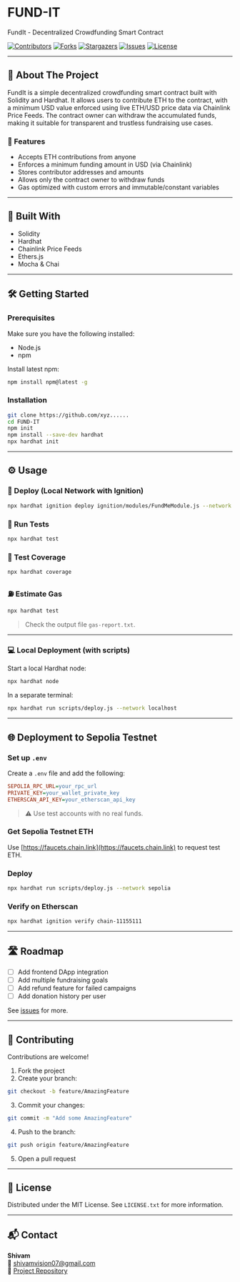 
# FUND-IT

FundIt - Decentralized Crowdfunding Smart Contract

[![Contributors](https://img.shields.io/github/contributors/github_username/repo_name.svg?style=for-the-badge)](https://github.com/github_username/repo_name/graphs/contributors)
[![Forks](https://img.shields.io/github/forks/github_username/repo_name.svg?style=for-the-badge)](https://github.com/github_username/repo_name/network/members)
[![Stargazers](https://img.shields.io/github/stars/github_username/repo_name.svg?style=for-the-badge)](https://github.com/github_username/repo_name/stargazers)
[![Issues](https://img.shields.io/github/issues/github_username/repo_name.svg?style=for-the-badge)](https://github.com/github_username/repo_name/issues)
[![License](https://img.shields.io/github/license/github_username/repo_name.svg?style=for-the-badge)](https://github.com/github_username/repo_name/blob/master/LICENSE.txt)

---

## 📖 About The Project

FundIt is a simple decentralized crowdfunding smart contract built with Solidity and Hardhat. It allows users to contribute ETH to the contract, with a minimum USD value enforced using live ETH/USD price data via Chainlink Price Feeds. The contract owner can withdraw the accumulated funds, making it suitable for transparent and trustless fundraising use cases.

### 🚀 Features

- Accepts ETH contributions from anyone  
- Enforces a minimum funding amount in USD (via Chainlink)  
- Stores contributor addresses and amounts  
- Allows only the contract owner to withdraw funds  
- Gas optimized with custom errors and immutable/constant variables  

---

## 🧰 Built With

- Solidity  
- Hardhat  
- Chainlink Price Feeds  
- Ethers.js  
- Mocha & Chai  

---

## 🛠️ Getting Started

### Prerequisites

Make sure you have the following installed:

- Node.js  
- npm

Install latest npm:
```bash
npm install npm@latest -g
```

### Installation

```bash
git clone https://github.com/xyz......
cd FUND-IT
npm init
npm install --save-dev hardhat
npx hardhat init
```

---

## ⚙️ Usage

### 🚀 Deploy (Local Network with Ignition)

```bash
npx hardhat ignition deploy ignition/modules/FundMeModule.js --network localhost
```

### 🧪 Run Tests

```bash
npx hardhat test
```

### 🧮 Test Coverage

```bash
npx hardhat coverage
```

### ⛽ Estimate Gas

```bash
npx hardhat test
```

> Check the output file `gas-report.txt`.

---

### 💻 Local Deployment (with scripts)

Start a local Hardhat node:

```bash
npx hardhat node
```

In a separate terminal:

```bash
npx hardhat run scripts/deploy.js --network localhost
```

---

## 🌐 Deployment to Sepolia Testnet

### Set up `.env`

Create a `.env` file and add the following:

```ini
SEPOLIA_RPC_URL=your_rpc_url
PRIVATE_KEY=your_wallet_private_key
ETHERSCAN_API_KEY=your_etherscan_api_key
```

> ⚠️ Use test accounts with no real funds.

### Get Sepolia Testnet ETH

Use [https://faucets.chain.link](https://faucets.chain.link) to request test ETH.

### Deploy

```bash
npx hardhat run scripts/deploy.js --network sepolia
```

### Verify on Etherscan

```bash
npx hardhat ignition verify chain-11155111
```

---

## 🛣️ Roadmap

- [ ] Add frontend DApp integration  
- [ ] Add multiple fundraising goals  
- [ ] Add refund feature for failed campaigns  
- [ ] Add donation history per user  

See [issues](https://github.com/github_username/repo_name/issues) for more.

---

## 🤝 Contributing

Contributions are welcome!

1. Fork the project  
2. Create your branch:
```bash
git checkout -b feature/AmazingFeature
```
3. Commit your changes:
```bash
git commit -m "Add some AmazingFeature"
```
4. Push to the branch:
```bash
git push origin feature/AmazingFeature
```
5. Open a pull request

---

## 📄 License

Distributed under the MIT License. See `LICENSE.txt` for more information.

---

## 📬 Contact

**Shivam**  
📧 shivamvision07@gmail.com  
🔗 [Project Repository](https://github.com/github_username/repo_name)

